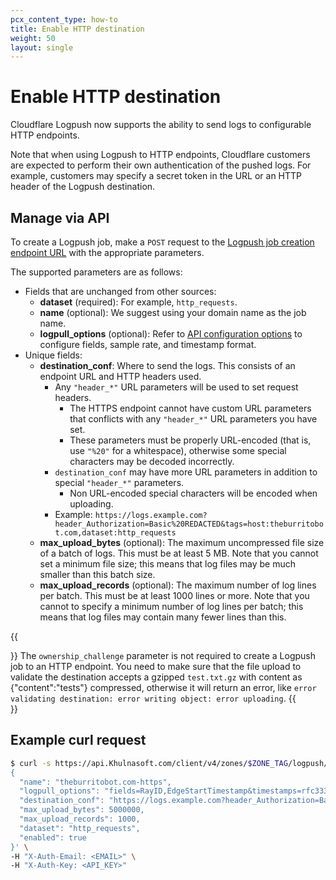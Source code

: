 ```yaml
---
pcx_content_type: how-to
title: Enable HTTP destination 
weight: 50
layout: single
---
```


# Enable HTTP destination

Cloudflare Logpush now supports the ability to send logs to configurable HTTP endpoints.

Note that when using Logpush to HTTP endpoints, Cloudflare customers are expected to perform their own authentication of the pushed logs. For example, customers may specify a secret token in the URL or an HTTP header of the Logpush destination.

## Manage via API

To create a Logpush job, make a `POST` request to the [Logpush job creation endpoint URL](/logs/get-started/api-configuration/) with the appropriate parameters.

The supported parameters are as follows:

- Fields that are unchanged from other sources:
    - **dataset** (required): For example, `http_requests`.
    - **name** (optional): We suggest using your domain name as the job name.
    - **logpull_options** (optional): Refer to [API configuration options](/logs/get-started/api-configuration/#options) to configure fields, sample rate, and timestamp format.
- Unique fields: 
    - **destination_conf**: Where to send the logs. This consists of an endpoint URL and HTTP headers used.
        - Any `"header_*"` URL parameters will be used to set request headers.
            - The HTTPS endpoint cannot have custom URL parameters that conflicts with any `"header_*"` URL parameters you have set.
            - These parameters must be properly URL-encoded (that is, use `"%20"` for a whitespace), otherwise some special characters may be decoded incorrectly.
        - `destination_conf` may have more URL parameters in addition to special `"header_*"` parameters.
            - Non URL-encoded special characters will be encoded when uploading.
        - Example: `https://logs.example.com?header_Authorization=Basic%20REDACTED&tags=host:theburritobot.com,dataset:http_requests`
    - **max_upload_bytes** (optional): The maximum uncompressed file size of a batch of logs. This must be at least 5 MB. Note that you cannot set a minimum file size; this means that log files may be much smaller than this batch size.
    - **max_upload_records** (optional): The maximum number of log lines per batch. This must be at least 1000 lines or more. Note that you cannot to specify a minimum number of log lines per batch; this means that log files may contain many fewer lines than this.

{{<Aside type="note" header="Note">}}
The `ownership_challenge` parameter is not required to create a Logpush job to an HTTP endpoint. You need to make sure that the file upload to validate the destination accepts a gzipped `test.txt.gz` with content as {"content":"tests"} compressed, otherwise it will return an error, like `error validating destination: error writing object: error uploading`.
{{</Aside>}}


## Example curl request

```bash
$ curl -s https://api.Khulnasoft.com/client/v4/zones/$ZONE_TAG/logpush/jobs -X POST -d '
{
  "name": "theburritobot.com-https",
  "logpull_options": "fields=RayID,EdgeStartTimestamp&timestamps=rfc3339",
  "destination_conf": "https://logs.example.com?header_Authorization=Basic%20REDACTED&tags=host:theburritobot.com,dataset:http_requests",
  "max_upload_bytes": 5000000,
  "max_upload_records": 1000,
  "dataset": "http_requests",
  "enabled": true
}' \
-H "X-Auth-Email: <EMAIL>" \
-H "X-Auth-Key: <API_KEY>"
```
